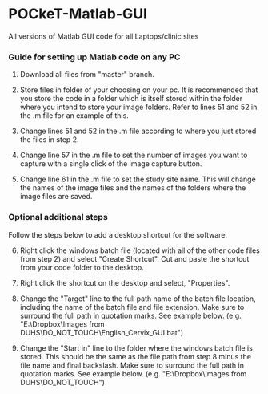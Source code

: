# POCkeT-Matlab-GUI
All versions of Matlab GUI code for all Laptops/clinic sites

### Guide for setting up Matlab code on any PC ###

1. Download all files from "master" branch.

2. Store files in folder of your choosing on your pc. It is recommended that you store the code in a folder which is itself stored
   within the folder where you intend to store your image folders. Refer to lines 51 and 52 in the .m file for an example of this.

3. Change lines 51 and 52 in the .m file according to where you just stored the files in step 2.

4. Change line 57 in the .m file to set the number of images you want to capture with a single click of the image capture button.

5. Change line 61 in the .m file to set the study site name. This will change the names of the image files and the names of the
   folders where the image files are saved.
   
### Optional additional steps ###
Follow the steps below to add a desktop shortcut for the software.

6. Right click the windows batch file (located with all of the other code files from step 2) and select "Create Shortcut". Cut and
   paste the shortcut from your code folder to the desktop.
   
7. Right click the shortcut on the desktop and select, "Properties". 

8. Change the "Target" line to the full path name of the batch file
   location, including the name of the batch file and file extension. Make sure to surround the full path in quotation marks. See
   example below.
   (e.g. "E:\Dropbox\Images from DUHS\DO_NOT_TOUCH\English_Cervix_GUI.bat")
   
9. Change the "Start in" line to the folder where the windows batch file is stored. This should be the same as the file path from
   step 8 minus the file name and final backslash. Make sure to surround the full path in quotation marks. See example below.
   (e.g. "E:\Dropbox\Images from DUHS\DO_NOT_TOUCH")
